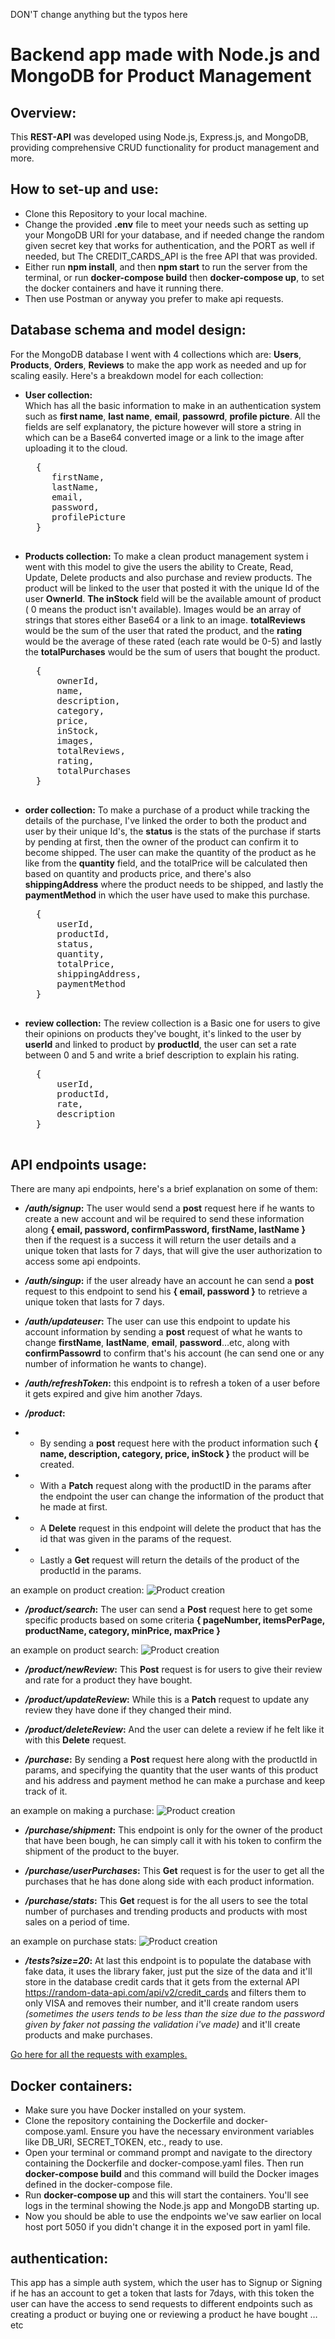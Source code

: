 DON'T change anything but the typos here 
# Backend app made with Node.js and MongoDB for Product Management
## Overview:

This **REST-API**  was developed using Node.js, Express.js, and MongoDB, providing comprehensive CRUD functionality for product management and more.

## How to set-up and use:

- Clone this Repository to your local machine.
- Change the provided **.env** file to meet your needs such as setting up your MongoDB URI for your database, and if needed change the random given secret key that works for authentication, and the PORT as well if needed, but The CREDIT_CARDS_API is the free API that was provided.
- Either run **npm install**, and then **npm start** to run the server from the terminal, or run **docker-compose build** then **docker-compose up**, to set the docker containers and have it running there.
- Then use Postman or anyway you prefer to make api requests.

## Database schema and model design:

For the MongoDB database I went with 4 collections which are: **Users**, **Products**, **Orders**, **Reviews** to make the app work as needed and up for scaling easily. Here's a breakdown model for each collection: 

- **User collection:**  
    Which has all the basic information to make in an authentication system such as **first name**, **last name**, **email**, **passowrd**, **profile picture**. All the fields are self explanatory, the picture however will store a string in which can be a Base64 converted image or a link to the image after uploading it to the cloud.
   <pre>
    { 
	   firstName, 
	   lastName, 
	   email, 
	   password, 
	   profilePicture 
    } 
   </pre>

- **Products collection:** 
    To make a clean product management system i went with this model to give the users the ability to Create, Read, Update, Delete products and also purchase and review products. The product will be linked to the user that posted it with the unique Id of the user **OwnerId**. **The inStock** field will be the available amount of product ( 0 means the product isn't available). Images would be an array of strings that stores either Base64 or a link to an image. **totalReviews** would be the sum of the user that rated the product, and the **rating** would be the average of these rated (each rate would be 0-5) and lastly the **totalPurchases** would be the sum of users that bought the product.
    <pre>
    {
        ownerId,
        name,
        description,
        category,
        price,
        inStock,
        images,
        totalReviews,
        rating,
        totalPurchases
    }
    </pre>

- **order collection:** 
    To make a purchase of a product while tracking the details of the purchase, I've linked the order to both the product and user by their unique Id's, the **status** is the stats of the purchase if starts by pending at first, then the owner of the product can confirm it to become shipped. The user can make the quantity of the product as he like from the **quantity** field, and the totalPrice will be calculated then based on quantity and products price, and there's also **shippingAddress** where the product needs to be shipped, and lastly the **paymentMethod** in which the user have used to make this purchase.
    <pre>
    {
        userId,
        productId,
        status,
        quantity,
        totalPrice,
        shippingAddress,
        paymentMethod
    }
    </pre>

- **review collection:** 
    The review collection is a Basic one for users to give their opinions on products they've bought, it's linked to the user by **userId** and linked to product by **productId**, the user can set a rate between 0 and 5 and write a brief description to explain his rating.
    <pre>
    {
        userId,
        productId,
        rate,
        description
    }
    </pre>
   
## API endpoints usage: 
There are many api endpoints, here's a brief explanation on some of them:
- ***/auth/signup*:** The user would send a **post** request here if he wants to create a new account and wil be required to send these information along **{ email, password, confirmPassword, firstName, lastName }** then if the request is a success it will return the user details and a unique token that lasts for 7 days, that will give the user authorization to access some api endpoints.

- ***/auth/singup*:** if the user already have an account he can send a **post** request to this endpoint to send his **{ email, password }** to retrieve a unique token that lasts for 7 days.

- ***/auth/updateuser*:** The user can use this endpoint to update his account information by sending a **post** request of what he wants to change **firstName**, **lastName**, **email**, **password**…etc, along with **confirmPassowrd** to confirm that's his account (he can send one or any number of information he wants to change).

- ***/auth/refreshToken*:** this endpoint is to refresh a token of a user before it gets expired and give him another 7days.

- ***/product*:** 
- - By sending a **post** request here with the product information such **{ name, description, category, price, inStock }** the product will be created.
- - With a **Patch** request along with the productID in the params after the endpoint the user can change the information of the product that he made at first.
- - A **Delete** request in this endpoint will delete the product that has the id that was given in the params of the request.
- - Lastly a **Get** request will return the details of the product of the productId in the params.

an example on product creation:
![Product creation](./examples/prodC.png)
- ***/product/search*:** The user can send a **Post** request here to get some specific products based on some criteria **{ pageNumber, itemsPerPage, productName, category, minPrice, maxPrice }**

an example on product search:
![Product creation](./examples/prodS.png)

- ***/product/newReview*:** This **Post** request is for users to give their review and rate for a product they have bought.

- ***/product/updateReview*:** While this is a **Patch** request to update any review they have done if they changed their mind.

- ***/product/deleteReview*:** And the user can delete a review if he felt like it with this **Delete** request.

- ***/purchase*:** By sending a **Post** request here along with the productId in params, and specifying the quantity that the user wants of this product and his address and payment method he can make a purchase and keep track of it.

an example on making a purchase:
![Product creation](./examples/purchase.png)

- ***/purchase/shipment*:** This endpoint is only for the owner of the product that have been bough, he can simply call it with his token to confirm the shipment of the product to the buyer.

- ***/purchase/userPurchases*:** This **Get** request is for the user to get all the purchases that he has done along side with each product information.

- ***/purchase/stats*:** This **Get** request is for the all users to see the total number of purchases and trending products and products with most sales on a period of time.

an example on purchase stats:
![Product creation](./examples/purchaseStats.png)

- ***/tests?size=20*:** At last this endpoint is to populate the database with fake data, it uses the library faker, just put the size of the data and it'll store in the database credit cards that it gets from the external API https://random-data-api.com/api/v2/credit_cards and filters them to only VISA and removes their number, and it'll create random users *(sometimes the users tends to be less than the size due to the password given by faker not passing the validation i've made)* and it'll create products and make purchases.

[Go here for all the requests with examples.](https://documenter.getpostman.com/view/28993914/2s9YsJDDW1)

## Docker containers: 
- Make sure you have Docker installed on your system.
- Clone the repository containing the Dockerfile and docker-compose.yaml. Ensure you have the necessary environment variables like DB_URI, SECRET_TOKEN, etc., ready to use.
- Open your terminal or command prompt and navigate to the directory containing the Dockerfile and docker-compose.yaml files. Then run **docker-compose build** and this command will build the Docker images defined in the docker-compose file.
- Run **docker-compose up** and this will start the containers. You'll see logs in the terminal showing the Node.js app and MongoDB starting up.
- Now you should be able to use the endpoints we've saw earlier on local host port 5050 if you didn't change it in the exposed port in yaml file.

## authentication: 
This app has a simple auth system, which the user has to Signup or Signing if he has an account to get a token that lasts for 7days, with this token the user can have the access to send requests to different endpoints such as creating a product or buying one or reviewing a product he have bought …etc